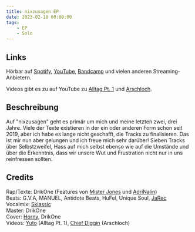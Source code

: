 ```yaml
---
title: nixzusagen EP
date: 2023-02-10 00:00:00
tags:
    - EP
    - Solo
---
```


## Links

Hörbar auf [Spotify](https://open.spotify.com/album/4dKmVaUiX5vQHefWZtzxZD?si=N9DjhLMJSu-E1zUOL2CoOQ), [YouTube](https://www.youtube.com/playlist?list=OLAK5uy_l5yU7GGbNVmhSut_6wQKlslktuZDXaR_U), [Bandcamp](https://drikone.bandcamp.com/album/nixzusagen) und vielen anderen Streaming-Anbietern.

Videos gibt es zu auf YouTube zu [Alltag Pt. 1](https://www.youtube.com/watch?v=BFollN2Y7pU) und [Arschloch](https://www.youtube.com/watch?v=8q2gAtEAYek).

## Beschreibung
Auf "nixzusagen" geht es primär um mich und meine letzten zwei, drei Jahre. Viele der Texte existieren in der ein oder anderen Form schon seit 2019, aber ich habe es lange nicht geschafft, die Tracks zu finalisieren. Das ist mir nun aber gelungen und ich freue mich sehr darüber! Sieben Tracks über Selbstzweifel, Hass auf mich selbst ebenso wie auf die Umstände und über die Erkenntnis, dass wir unsere Wut und Frustration nicht nur in uns reinfressen sollten.

## Credits

Rap/Texte: DrikOne (Features von [Mister Jones](https://www.instagram.com/mrjns1/) und [AdriNalin](https://www.instagram.com/adrinalin_endlos/))  
Beats: G.V.A, MANUEL, Antidote Beats, HuFel, Unique Soul, [JaRec](https://soundcloud.com/jarek-polanski)  
Vocalmix: [Sklassic](https://www.instagram.com/sklassic_muzik/)  
Master: DrikOne  
Cover: [Horny](https://www.instagram.com/hoornsen/), DrikOne  
Videos: [Yuto](https://www.instagram.com/yuto_kunstfabrik/) (Alltag Pt. 1), [Chief Diggin](https://www.instagram.com/chiefdiggin/) (Arschloch)
